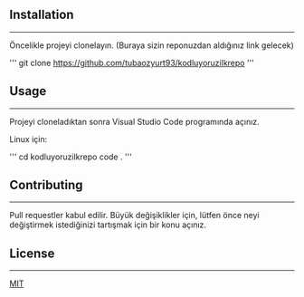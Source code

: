 ## Installation
______________________________________________________________________________

Öncelikle projeyi clonelayın. (Buraya sizin reponuzdan aldığınız link gelecek)

'''
git clone https://github.com/tubaozyurt93/kodluyoruzilkrepo
'''

## Usage
______________________________________________________________________________

Projeyi cloneladıktan sonra Visual Studio Code programında açınız.

Linux için:

'''
cd kodluyoruzilkrepo
code .
'''

## Contributing
______________________________________________________________________________

Pull requestler kabul edilir. Büyük değişiklikler için, lütfen önce neyi değiştirmek istediğinizi tartışmak için bir konu açınız.

## License
______________________________________________________________________________

[MIT](https://choosealicense.com/licenses/mit/)